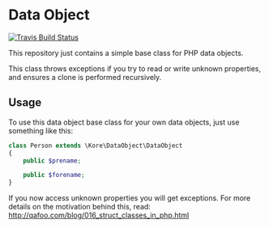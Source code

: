 # Data Object

[![Travis Build Status](https://travis-ci.org/kore/DataObject.svg "Travis Build Status")](https://travis-ci.org/kore/DataObject)

This repository just contains a simple base class for PHP data objects.

This class throws exceptions if you try to read or write unknown properties,
and ensures a clone is performed recursively.

## Usage

To use this data object base class for your own data objects, just use
something like this:

```php
class Person extends \Kore\DataObject\DataObject
{
    public $prename;

    public $forename;
}
```

If you now access unknown properties you will get exceptions. For more details
on the motivation behind this, read:
http://qafoo.com/blog/016_struct_classes_in_php.html

